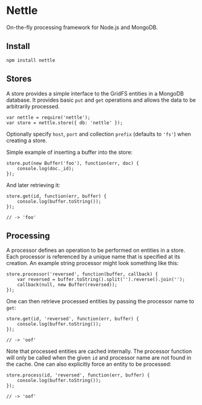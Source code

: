 Nettle
======

On-the-fly processing framework for Node.js and MongoDB.

Install
-------

    npm install nettle
    
Stores
------

A store provides a simple interface to the GridFS entities in a MongoDB database.  It
provides basic `put` and `get` operations and allows the data to be arbitrarily processed.

    var nettle = require('nettle');
    var store = nettle.store({ db: 'nettle' });

Optionally specify `host`, `port` and collection `prefix` (defaults to `'fs'`) when
creating a store.

Simple example of inserting a buffer into the store:

    store.put(new Buffer('foo'), function(err, doc) {
        console.log(doc._id);
    });
    
And later retrieving it:

    store.get(id, function(err, buffer) {
        console.log(buffer.toString());
    });
    
    // -> 'foo'
    
Processing
----------

A processor defines an operation to be performed on entities in a store.  Each processor
is referenced by a unique name that is specified at its creation.  An example string
processor might look something like this:

    store.processor('reversed', function(buffer, callback) {
        var reversed = buffer.toString().split('').reverse().join('');
        callback(null, new Buffer(reversed));
    });

One can then retrieve processed entities by passing the processor name to `get`:
    
    store.get(id, 'reversed', function(err, buffer) {
        console.log(buffer.toString());
    });
    
    // -> 'oof'
    
Note that processed entities are cached internally.  The processor function will only
be called when the given `id` and processor name are not found in the cache.  One can
also explicitly force an entity to be processed:

    store.process(id, 'reversed', function(err, buffer) {
        console.log(buffer.toString());
    });
    
    // -> 'oof'